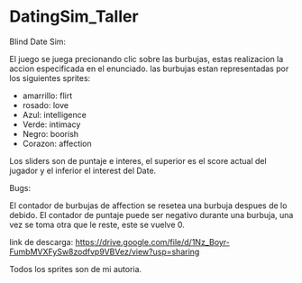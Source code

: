 # DatingSim_Taller
Blind Date Sim:

El juego se juega precionando clic sobre las burbujas, estas realizacion la accion especificada en el enunciado.
las burbujas estan representadas por los siguientes sprites:
- amarrillo: flirt
- rosado: love
- Azul: intelligence
- Verde: intimacy
- Negro: boorish
- Corazon: affection

Los sliders son de puntaje e interes, el superior es el score actual del jugador y el inferior el interest del Date.

Bugs:

El contador de burbujas de affection se resetea una burbuja despues de lo debido.
El contador de puntaje puede ser negativo durante una burbuja, una vez se toma otra que le reste, este se vuelve 0.

link de descarga: https://drive.google.com/file/d/1Nz_Boyr-FumbMVXFySw8zodfvp9VBVez/view?usp=sharing

Todos los sprites son de mi autoria.
